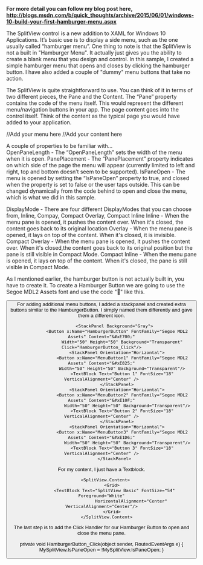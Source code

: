 **For more detail you can follow my blog post here, http://blogs.msdn.com/b/quick_thoughts/archive/2015/06/01/windows-10-build-your-first-hamburger-menu.aspx**

The SplitView control is a new addition to XAML for Windows 10 Applications. It’s basic use is to display a side menu, such as the one usually called “hamburger menu”.  One thing to note is that the SplitView is not a built in "Hamburger Menu".  It actually just gives you the ability to create a blank menu that you design and control.  In this sample, I created a simple hamburger menu that opens and closes by clicking the hamburger button.  I have also added a couple of "dummy" menu buttons that take no action.

The SplitView is quite straightforward to use.  You can think of it in terms of two different pieces, the Pane and the Content. The “Pane” property contains the code of the menu itself.  This would represent the different menu/navigation buttons in your app. The page content goes into the control itself.  Think of the content as the typical page you would have added to your application. 

<SplitView>
    <SplitView.Pane>    
      //Add your menu here
    </SplitView.Pane>
    <SplitView.Content>
      //Add your content here
    </SplitView.Content>
</SplitView>

A couple of properties to be familiar with...  
OpenPaneLength - The “OpenPaneLength” sets the width of the menu when it is open. 
PanePlacement - The “PanePlacement” property indicates on which side of the page the menu will appear (currently limited to left and right, top and bottom doesn’t seem to be supported). 
IsPaneOpen - The menu is opened by setting the “IsPaneOpen” property to true, and closed when the property is set to false or the user taps outside.  This can be changed dynamically from the code behind to open and close the menu, which is what we did in this sample.

DisplayMode - There are four different DisplayModes that you can choose from, Inline, Compay, Compact Overlay, Compact Inline
  Inline - When the menu pane is opened, it pushes the content over.  When it's closed, the content goes back to its original location
  Overlay - When the menu pane is opened, it lays on top of the content.  When it's closed, it is invisible.
  Compact Overlay - When the menu pane is opened, it pushes the content over.  When it's closed,the content goes back to its original position but the pane is still visible in Compact Mode.
  Compact Inline - When the menu pane is opened, it lays on top of the content.  When it's closed, the pane is still visible in Compact Mode.

<SplitView x:Name="MySplitView" DisplayMode="CompactOverlay"  IsPaneOpen="False" 
               CompactPaneLength="50" OpenPaneLength="150">
               
  As I mentioned earlier, the hamburger button is not actually built in, you have to create it.  To create a Hamburger Button we are going to use the Segoe MDL2 Assets font and use the code "&#xE700;" like this.
  
  <Button x:Name="HamburgerButton" FontFamily="Segoe MDL2 Assets" Content="&#xE700;"
                    Width="50" Height="50" Background="Transparent" Click="HamburgerButton_Click"/>
  For adding additional menu buttons, I added a stackpanel and created extra buttons similar to the HamburgerButton.  I simply named them differently and gave them a different icon.
  
              <StackPanel Background="Gray">
                <Button x:Name="HamburgerButton" FontFamily="Segoe MDL2 Assets" Content="&#xE700;"
                    Width="50" Height="50" Background="Transparent" Click="HamburgerButton_Click"/>
                <StackPanel Orientation="Horizontal">
                    <Button x:Name="MenuButton1" FontFamily="Segoe MDL2 Assets" Content="&#xE825;"
                    Width="50" Height="50" Background="Transparent"/>
                    <TextBlock Text="Button 1" FontSize="18" VerticalAlignment="Center" />
                </StackPanel>
                <StackPanel Orientation="Horizontal">
                    <Button x:Name="MenuButton2" FontFamily="Segoe MDL2 Assets" Content="&#xE10F;"
                        Width="50" Height="50" Background="Transparent"/>
                    <TextBlock Text="Button 2" FontSize="18" VerticalAlignment="Center" />
                </StackPanel>
                <StackPanel Orientation="Horizontal">
                    <Button x:Name="MenuButton3" FontFamily="Segoe MDL2 Assets" Content="&#xE1D6;"
                        Width="50" Height="50" Background="Transparent"/>
                    <TextBlock Text="Button 3" FontSize="18" VerticalAlignment="Center" />
              </StackPanel>
                
  
  For my content, I just have a Textblock.
  
       <SplitView.Content>
            <Grid>
              <TextBlock Text="SplitView Basic" FontSize="54" Foreground="White"
                           HorizontalAlignment="Center" VerticalAlignment="Center"/>
            </Grid>
        </SplitView.Content>
        
The last step is to add the Click Handler for our Hamburger Button to open and close the menu pane.

private void HamburgerButton_Click(object sender, RoutedEventArgs e)
		{
			MySplitView.IsPaneOpen = !MySplitView.IsPaneOpen;
		}
